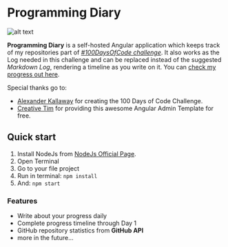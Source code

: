 # Programming Diary

![alt text](http://i.imgur.com/9pkLmA9.png "Programming Diary")

**Programming Diary** is a self-hosted Angular application which keeps track of my repositories part of *[#100DaysOfCode challenge](https://medium.freecodecamp.com/join-the-100daysofcode-556ddb4579e4)*. It also works as the Log needed in this challenge and can be replaced instead of the suggested *Markdown Log*, rendering a timeline as you write on it. You can [check my progress out here](https://github.com/rasouza/100-days-of-code/blob/master/log.md).

Special thanks go to:
- [Alexander Kallaway](https://medium.freecodecamp.com/@ka11away) for creating the 100 Days of Code Challenge.
- [Creative Tim](https://www.creative-tim.com/product/material-dashboard-angular2) for providing this awesome Angular Admin Template for free.

## Quick start

1. Install NodeJs from [NodeJs Official Page](https://nodejs.org/en).
2. Open Terminal
3. Go to your file project
4. Run in terminal: ```npm install```
5. And: ```npm start```

### Features

- Write about your progress daily
- Complete progress timeline through Day 1
- GitHub repository statistics from **GitHub API**
- more in the future...
